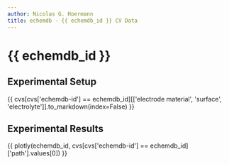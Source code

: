 ```yaml
---
author: Nicolas G. Hoermann
title: echemdb - {{ echemdb_id }} CV Data
---
```


# {{ echemdb_id }}

## Experimental Setup

{{ cvs[cvs['echemdb-id'] == echemdb_id][['electrode material', 'surface', 'electrolyte']].to_markdown(index=False) }}

## Experimental Results

{{ plotly(echemdb_id, cvs[cvs['echemdb-id'] == echemdb_id]['path'].values[0]) }}
